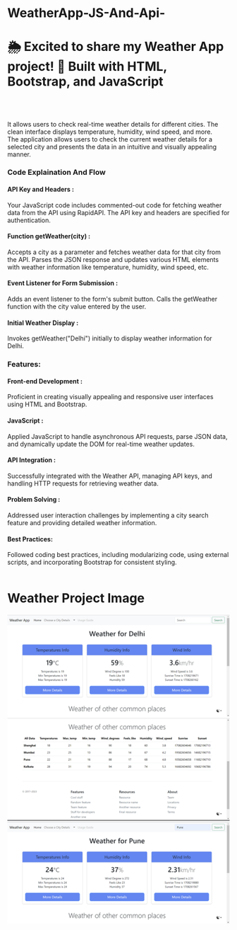 # WeatherApp-JS-And-Api-

<h1>🌦️ Excited to share my Weather App project! 🌈 Built with HTML, Bootstrap, and JavaScript<h1></h1> <br><p>It allows users to check real-time weather details for different cities. The clean interface displays temperature, humidity, wind speed, and more.<br> The application allows users to check the current weather details for a selected city and presents the data in an intuitive and visually appealing manner.</p>


<h3>Code Explaination And Flow</h3>

<h4>API Key and Headers  :</h4>
Your JavaScript code includes commented-out code for fetching weather data from the API using RapidAPI. The API key and headers are specified for authentication.

<h4>Function getWeather(city)  :</h4>
Accepts a city as a parameter and fetches weather data for that city from the API.
Parses the JSON response and updates various HTML elements with weather information like temperature, humidity, wind speed, etc.

<h4>Event Listener for Form Submission  :</h4>
Adds an event listener to the form's submit button.
Calls the getWeather function with the city value entered by the user.

<h4>Initial Weather Display  :</h4>
Invokes getWeather("Delhi") initially to display weather information for Delhi.
<br>


<h3>Features:</h3>
<h4>Front-end Development :</h4>
      Proficient in creating visually appealing and responsive user interfaces using HTML and Bootstrap.
<h4>JavaScript :</h4> Applied JavaScript to handle asynchronous API requests, parse JSON data, and dynamically update the DOM for real-time weather updates.
<h4>API Integration :</h4> Successfully integrated with the Weather API, managing API keys, and handling HTTP requests for retrieving weather data.
<h4>Problem Solving :</h4> Addressed user interaction challenges by implementing a city search feature and providing detailed weather information.
<h4>Best Practices: </h4>Followed coding best practices, including modularizing code, using external scripts, and incorporating Bootstrap for consistent styling.

<br>
<br>
<h1> Weather Project Image</h1>
<img src="https://github.com/NinjaMohit/WeatherApp-JS-And-Api-/blob/main/WeatherApp/img/img1.png?raw=true"><br>
<img src="https://github.com/NinjaMohit/WeatherApp-JS-And-Api-/blob/main/WeatherApp/img/img2.png?raw=true"><br>
<img src="https://github.com/NinjaMohit/WeatherApp-JS-And-Api-/blob/main/WeatherApp/img/img3.png?raw=true"><br>

